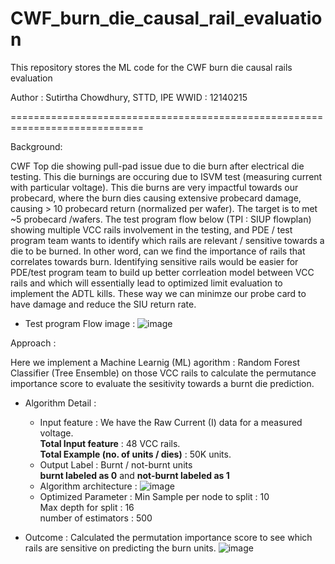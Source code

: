 # CWF_burn_die_causal_rail_evaluation
This repository stores the ML code for the CWF burn die causal rails evaluation

Author : Sutirtha Chowdhury, STTD, IPE WWID : 12140215

=============================================================================


Background:

CWF Top die showing pull-pad issue due to die burn after electrical die testing. This die burnings are occuring due to ISVM test (measuring current with particular voltage). This die burns are very impactful towards our probecard, where the burn dies causing extensive probecard damage, causing > 10 probecard return (normalized per wafer). The target is to met ~5 probecard /wafers. The test program flow below (TPI : SIUP flowplan) showing multiple VCC rails involvement in the testing, and PDE / test program team wants to identify which rails are relevant / sensitive towards a die to be burned. In other word, can we find the importance of rails that correlates towards burn. Identifying sensitive rails would be easier for PDE/test program team to build up better corrleation model between VCC rails and which will essentially lead to optimized limit evaluation to implement the ADTL kills. These way we can minimze our probe card to have damage and reduce the SIU return rate.  

- Test program Flow image :
![image](https://github.com/user-attachments/assets/b3cc109a-6f1e-41cd-a9c0-ba16377fbb3c)


Approach :

Here we implement a Machine Learnig (ML) agorithm : Random Forest Classifier (Tree Ensemble) on those VCC rails to calculate the permutance importance score to evaluate the sesitivity towards a burnt die prediction. 

- Algorithm Detail :
  - Input feature :
    We have the Raw Current (I) data for a measured voltage.<br>
    **Total Input feature** : 48 VCC rails. <br>
    **Total Example (no. of units / dies)** : 50K units.
  - Output Label :
    Burnt / not-burnt units <br>
    **burnt labeled as 0** and **not-burnt labeled as 1**
  - Algorithm architecture :
    ![image](https://github.com/user-attachments/assets/299b5bec-6d66-49f2-a5f6-33f3548e43ed)<br>
  - Optimized Parameter :
    Min Sample per node to split : 10 <br>
    Max depth for split : 16 <br>
    number of estimators : 500 <br>

- Outcome : 
  Calculated the permutation importance score to see which rails are sensitive on predicting the burn units. 
  ![image](https://github.com/user-attachments/assets/bb23f23c-47d6-46bd-8ff7-dfba67a0b5e7) <br>

